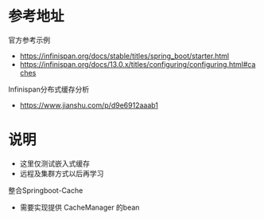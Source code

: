 # 参考地址
官方参考示例
- https://infinispan.org/docs/stable/titles/spring_boot/starter.html
- https://infinispan.org/docs/13.0.x/titles/configuring/configuring.html#caches

Infinispan分布式缓存分析
- https://www.jianshu.com/p/d9e6912aaab1

# 说明
- 这里仅测试嵌入式缓存
- 远程及集群方式以后再学习

整合Springboot-Cache
- 需要实现提供 CacheManager 的bean


